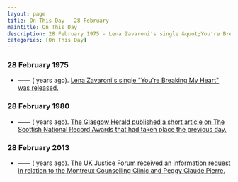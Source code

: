 ```yaml
---
layout: page
title: On This Day - 28 February
maintitle: On This Day
description: 28 February 1975 - Lena Zavaroni's single &quot;You're Breaking My Heart&quot; was released.
categories: [On This Day]
---
```


### 28 February 1975
* —— (<span id="age1"></span> years ago). [Lena Zavaroni's single &quot;You're Breaking My Heart&quot; was released.](/discography/singles/03-youre-breaking-my-heart)

### 28 February 1980
* —— (<span id="age2"></span> years ago). [The Glasgow Herald published a short article on The Scottish National Record Awards that had taken place the previous day.](/glasgow%20herald/1980/02/28/the-glasgow-herald.html)

### 28 February 2013
* —— (<span id="age3"></span> years ago). [The UK Justice Forum received an information request in relation to the Montreux Counselling Clinic and Peggy Claude Pierre.](http://miscarriageofjustice.co/index.php?topic=1029.0)

<!-- Script for calculating number of years ago -->
<script>
var dob = '19750228';
var year = Number(dob.substr(0, 4));
var month = Number(dob.substr(4, 2)) - 1;
var day = Number(dob.substr(6, 2));
var today = new Date();
var age1 = today.getFullYear() - year;
if (today.getMonth() < month || (today.getMonth() == month && today.getDate() < day)) {
  age1--;
}
document.getElementById("age1").innerHTML=age1;

var dob = '19800228';
var year = Number(dob.substr(0, 4));
var month = Number(dob.substr(4, 2)) - 1;
var day = Number(dob.substr(6, 2));
var today = new Date();
var age2 = today.getFullYear() - year;
if (today.getMonth() < month || (today.getMonth() == month && today.getDate() < day)) {
  age2--;
}
document.getElementById("age2").innerHTML=age2;

var dob = '20130228';
var year = Number(dob.substr(0, 4));
var month = Number(dob.substr(4, 2)) - 1;
var day = Number(dob.substr(6, 2));
var today = new Date();
var age3 = today.getFullYear() - year;
if (today.getMonth() < month || (today.getMonth() == month && today.getDate() < day)) {
  age3--;
}
document.getElementById("age3").innerHTML=age3;
</script>

